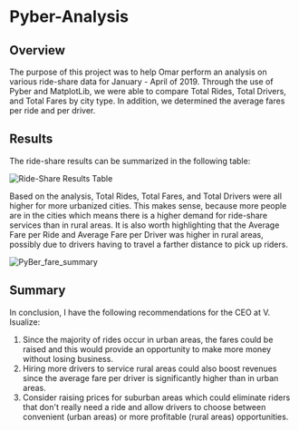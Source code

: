 # Pyber-Analysis

## Overview

The purpose of this project was to help Omar perform an analysis on various ride-share data for January - April of 2019. Through the use of Pyber and MatplotLib, we were able to compare Total Rides, Total Drivers, and Total Fares by city type. In addition, we determined the average fares per ride and per driver. 


## Results

The ride-share results can be summarized in the following table:


![Ride-Share Results Table](https://user-images.githubusercontent.com/111243284/192921118-bb8aba65-a38e-48a4-9089-d166704751ae.png)

Based on the analysis, Total Rides, Total Fares, and Total Drivers were all higher for more urbanized cities. This makes sense, because more people are in the cities which means there is a higher demand for ride-share services than in rural areas. It is also worth highlighting that the Average Fare per Ride and Average Fare per Driver was higher in rural areas, possibly due to drivers having to travel a farther distance to pick up riders.


![PyBer_fare_summary](https://user-images.githubusercontent.com/111243284/192912007-1daf30a3-ffcd-458c-94a1-e5c45f293bdb.png)


## Summary

In conclusion, I have the following recommendations for the CEO at V. Isualize:

1.  Since the majority of rides occur in urban areas, the fares could be raised and this would provide an opportunity to make more money without losing business.
2.  Hiring more drivers to service rural areas could also boost revenues since the average fare per driver is significantly higher than in urban areas.
3.  Consider raising prices for suburban areas which could eliminate riders that don't really need a ride and allow drivers to choose between convenient (urban areas) or more profitable (rural areas) opportunities.

